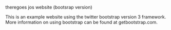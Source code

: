 theregoes jos website (bootsrap version)

This is an example website using the twitter bootstrap version 3 framework. More information
on using bootstrap can be found at getbootstrap.com. 
